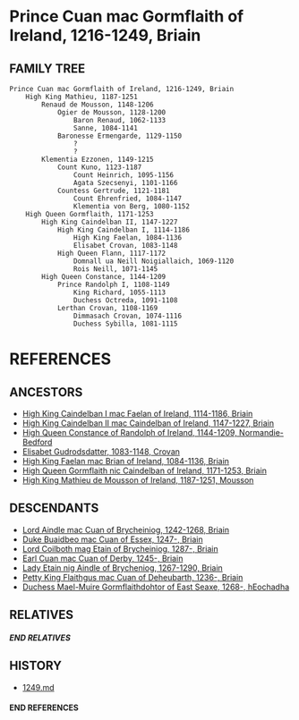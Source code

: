 # Prince Cuan mac Gormflaith of Ireland, 1216-1249, Briain

## FAMILY TREE 
```
Prince Cuan mac Gormflaith of Ireland, 1216-1249, Briain
    High King Mathieu, 1187-1251
        Renaud de Mousson, 1148-1206
            Ogier de Mousson, 1128-1200
                Baron Renaud, 1062-1133
                Sanne, 1084-1141
            Baronesse Ermengarde, 1129-1150
                ?
                ?
        Klementia Ezzonen, 1149-1215
            Count Kuno, 1123-1187
                Count Heinrich, 1095-1156
                Agata Szecsenyi, 1101-1166
            Countess Gertrude, 1121-1181
                Count Ehrenfried, 1084-1147
                Klementia von Berg, 1080-1152
    High Queen Gormflaith, 1171-1253
        High King Caindelban II, 1147-1227
            High King Caindelban I, 1114-1186
                High King Faelan, 1084-1136
                Elisabet Crovan, 1083-1148
            High Queen Flann, 1117-1172
                Domnall ua Neill Noigiallaich, 1069-1120
                Rois Neill, 1071-1145
        High Queen Constance, 1144-1209
            Prince Randolph I, 1108-1149
                King Richard, 1055-1113
                Duchess Octreda, 1091-1108
            Lerthan Crovan, 1108-1169
                Dimmasach Crovan, 1074-1116
                Duchess Sybilla, 1081-1115

```


# REFERENCES

## ANCESTORS
* [High King Caindelban I mac Faelan of Ireland, 1114-1186, Briain](caindelban_i_mac_faelan_1114.md)
* [High King Caindelban II mac Caindelban of Ireland, 1147-1227, Briain](caindelban_ii_mac_caindelban_1147.md)
* [High Queen Constance of Randolph of Ireland, 1144-1209, Normandie-Bedford](constance_randolph_1144.md)
* [Elisabet Gudrodsdatter, 1083-1148, Crovan](elisabet_gudrodsdatter_1083.md)
* [High King Faelan mac Brian of Ireland, 1084-1136, Briain](faelan_mac_brian_1084.md)
* [High Queen Gormflaith nic Caindelban of Ireland, 1171-1253, Briain](gormflaith_nic_caindelban_1171.md)
* [High King Mathieu de Mousson of Ireland, 1187-1251, Mousson](mathieu_de_mousson_1187.md)

## DESCENDANTS
* [Lord Aindle mac Cuan of Brycheiniog, 1242-1268, Briain](aindle_mac_cuan_1242.md)
* [Duke Buaidbeo mac Cuan of Essex, 1247-, Briain](buaidbeo_mac_cuan_1247.md)
* [Lord Coilboth mag Etain of Brycheiniog, 1287-, Briain](coilboth_mag_etain_1287.md)
* [Earl Cuan mac Cuan of Derby, 1245-, Briain](cuan_mac_cuan_1245.md)
* [Lady Etain nig Aindle of Brycheniog, 1267-1290, Briain](etain_nig_aindle_1267.md)
* [Petty King Flaithgus mac Cuan of Deheubarth, 1236-, Briain](flaithgus_mac_cuan_1236.md)
* [Duchess Mael-Muire Gormflaithdohtor of East Seaxe, 1268-, hEochadha](mael-muire_gormflaithdohtor_1268.md)

## RELATIVES

##### END RELATIVES 
## HISTORY
* [1249.md](../h/1249.md)

#### END REFERENCES
